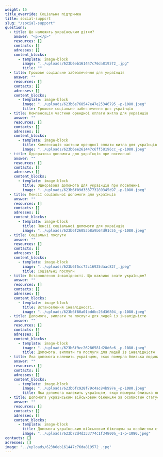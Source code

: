 ```yaml
---
weight: 15
title_override: Соціальна підтримка
title: social-support
slug: "/social-support"
questions:
  - title: Що належить українським дітям?
    answer: "<p></p>"
    resources: []
    contacts: []
    adresses: []
    content_blocks:
      - template: image-block
        image: "../uploads/623b6eb161447c76da819572_.jpg"
        title: ""
  - title: Грошове соціальне забезпечення для українців
    answer: ""
    resources: []
    contacts: []
    adresses: []
    content_blocks:
      - template: image-block
        image: "../uploads/623b6e768547e47e25346795_-p-1080.jpeg"
        title: Грошове соціальне забезпечення для українців
  - title: Компенсація частини орендної оплати житла для українців
    answer: ""
    resources: []
    contacts: []
    adresses: []
    content_blocks:
      - template: image-block
        title: Компенсація частини орендної оплати житла для українців
        image: "../uploads/623b6ee261447c6ff58196cc_-p-1080.jpeg"
  - title: Одноразова допомога для українців при поселенні
    answer: ""
    resources: []
    contacts: []
    adresses: []
    content_blocks:
      - template: image-block
        title: Одноразова допомога для українців при поселенні
        image: "../uploads/623b6f09d333773280345d97_-p-1080.jpeg"
  - title: Пенсії соціальної допомоги для українців
    answer: ""
    resources: []
    contacts: []
    adresses: []
    content_blocks:
      - template: image-block
        title: Пенсії соціальної допомоги для українців
        image: "../uploads/623b6f26053b8a9b64d91c55_-p-1080.jpeg"
  - title: Соціальні послуги
    answer: ""
    resources: []
    contacts: []
    adresses: []
    content_blocks:
      - template: image-block
        image: "../uploads/623b6f5cc72c16925daac82f_.jpeg"
        title: Соціальні послуги
  - title: Встановлення інвалідності. Що важливо знати українцям?
    answer: ""
    resources: []
    contacts: []
    adresses: []
    content_blocks:
      - template: image-block
        title: Встановлення інвалідності.
        image: "../uploads/623b6f80a01bddbc26d36804_-p-1080.jpeg"
  - title: Допомога, виплати та послуги для людей із інвалідністю
    answer: ""
    resources: []
    contacts: []
    adresses: []
    content_blocks:
      - template: image-block
        image: "../uploads/623b6f9ec26286581d28d6e6_-p-1080.jpeg"
        title: Допомога, виплати та послуги для людей із інвалідністю
  - title: Яка допомога належить українцям, якщо померла близька людина?
    answer: ""
    resources: []
    contacts: []
    adresses: []
    content_blocks:
      - template: image-block
        image: "../uploads/623b6fc928f79c4ac84b997e_-p-1080.jpeg"
        title: Яка допомога належить українцям, якщо померла близька людина?
  - title: Допомога українським військовим біженцям за особистим статусом
    answer: ""
    resources: []
    contacts: []
    adresses: []
    content_blocks:
      - template: image-block
        title: Допомога українським військовим біженцям за особистим статусом
        image: "../uploads/623b72d4d333774c1f34800a_-1-p-1080.jpeg"
contacts: []
adresses: []
image: "../uploads/623b6eb161447c76da819572_.jpg"
---
```

